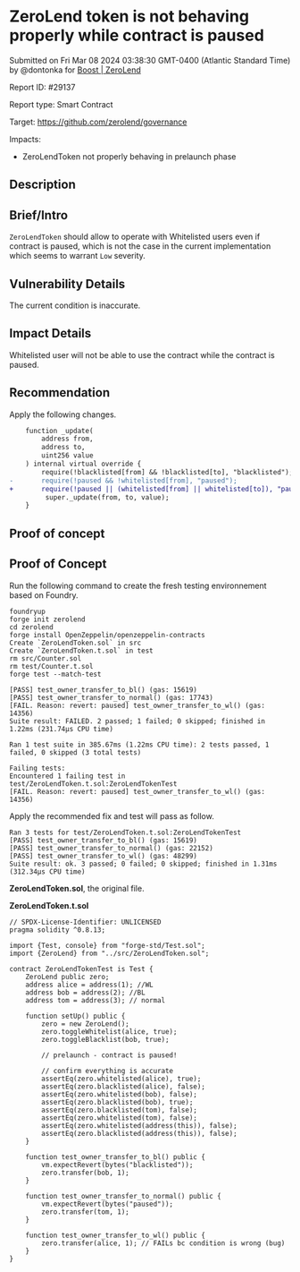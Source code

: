 
# ZeroLend token is not behaving properly while contract is paused

Submitted on Fri Mar 08 2024 03:38:30 GMT-0400 (Atlantic Standard Time) by @dontonka for [Boost | ZeroLend](https://immunefi.com/bounty/zerolend-boost/)

Report ID: #29137

Report type: Smart Contract

Target: https://github.com/zerolend/governance

Impacts:
- ZeroLendToken not properly behaving in prelaunch phase

## Description
## Brief/Intro
`ZeroLendToken` should allow to operate with Whitelisted users even if contract is paused, which is not the case in the current implementation which seems to warrant `Low` severity.

## Vulnerability Details
The current condition is inaccurate.

## Impact Details
Whitelisted user will not be able to use the contract while the contract is paused.

## Recommendation
Apply the following changes.

```diff
    function _update(
        address from,
        address to,
        uint256 value
    ) internal virtual override {
        require(!blacklisted[from] && !blacklisted[to], "blacklisted");
-       require(!paused && !whitelisted[from], "paused");
+       require(!paused || (whitelisted[from] || whitelisted[to]), "paused");         
         super._update(from, to, value);
    }
```
        
## Proof of concept
## Proof of Concept

Run the following command to create the fresh testing environnement based on Foundry.

```
foundryup
forge init zerolend
cd zerolend 
forge install OpenZeppelin/openzeppelin-contracts
Create `ZeroLendToken.sol` in src
Create `ZeroLendToken.t.sol` in test
rm src/Counter.sol
rm test/Counter.t.sol
forge test --match-test
```

```
[PASS] test_owner_transfer_to_bl() (gas: 15619)
[PASS] test_owner_transfer_to_normal() (gas: 17743)
[FAIL. Reason: revert: paused] test_owner_transfer_to_wl() (gas: 14356)
Suite result: FAILED. 2 passed; 1 failed; 0 skipped; finished in 1.22ms (231.74µs CPU time)

Ran 1 test suite in 385.67ms (1.22ms CPU time): 2 tests passed, 1 failed, 0 skipped (3 total tests)

Failing tests:
Encountered 1 failing test in test/ZeroLendToken.t.sol:ZeroLendTokenTest
[FAIL. Reason: revert: paused] test_owner_transfer_to_wl() (gas: 14356)
```

Apply the recommended fix and test will pass as follow.

```
Ran 3 tests for test/ZeroLendToken.t.sol:ZeroLendTokenTest
[PASS] test_owner_transfer_to_bl() (gas: 15619)
[PASS] test_owner_transfer_to_normal() (gas: 22152)
[PASS] test_owner_transfer_to_wl() (gas: 48299)
Suite result: ok. 3 passed; 0 failed; 0 skipped; finished in 1.31ms (312.34µs CPU time)
```

**ZeroLendToken.sol**, the original file.

**ZeroLendToken.t.sol**
```solidity
// SPDX-License-Identifier: UNLICENSED
pragma solidity ^0.8.13;

import {Test, console} from "forge-std/Test.sol";
import {ZeroLend} from "../src/ZeroLendToken.sol";

contract ZeroLendTokenTest is Test {
    ZeroLend public zero;
    address alice = address(1); //WL
    address bob = address(2); //BL
    address tom = address(3); // normal

    function setUp() public {
        zero = new ZeroLend();
        zero.toggleWhitelist(alice, true);
        zero.toggleBlacklist(bob, true);

        // prelaunch - contract is paused!

        // confirm everything is accurate
        assertEq(zero.whitelisted(alice), true);
        assertEq(zero.blacklisted(alice), false);
        assertEq(zero.whitelisted(bob), false);
        assertEq(zero.blacklisted(bob), true);
        assertEq(zero.blacklisted(tom), false);
        assertEq(zero.whitelisted(tom), false);
        assertEq(zero.whitelisted(address(this)), false);
        assertEq(zero.blacklisted(address(this)), false);
    }

    function test_owner_transfer_to_bl() public {
        vm.expectRevert(bytes("blacklisted"));
        zero.transfer(bob, 1);
    }

    function test_owner_transfer_to_normal() public {
        vm.expectRevert(bytes("paused"));
        zero.transfer(tom, 1);
    }

    function test_owner_transfer_to_wl() public {
        zero.transfer(alice, 1); // FAILs bc condition is wrong (bug)
    }
}
```

